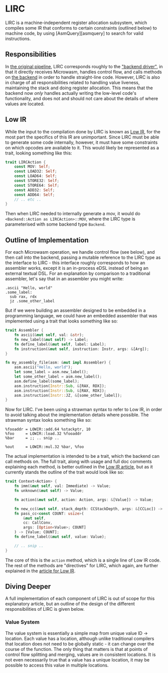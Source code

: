 # LIRC

LIRC is a machine-independent register allocation subsystem, which compiles some IR that conforms to
certain constraints (outlined below) to machine code, by using [AsmQuery][asmquery] to search for
valid instructions.

## Responsibilities

In [the original pipeline][design-overview], LIRC corresponds roughly to the ["backend
driver"][backend-driver], in that it directly receives Microwasm, handles control flow, and calls
methods on [the backend][low-ir] in order to handle straight-line code. However, LIRC is also in
charge of all responsibilities related to handling value liveness, maintaining the stack and doing
register allocation. This means that the backend now _only_ handles actually writing the low-level
code's functionality, and does not and should not care about the details of where values are
located.

## Low IR

While the input to the compilation done by LIRC is known as [Low IR][low-ir], for the most part the
specifics of this IR are unimportant. Since LIRC must be able to generate some code internally,
however, it must have some constraints on which opcodes are available to it. This would likely be
represented as a trait, looking something like this:

```rust
trait LIRCAction {
    const MOV: Self;
    const LOAD32: Self;
    const LOAD64: Self;
    const STORE32: Self;
    const STORE64: Self;
    const ADD32: Self;
    const ADD64: Self;
    // .. etc ..
}
```

Then when LIRC needed to internally generate a mov, it would do `<Backend::Action as
LIRCAction>::MOV`, where the LIRC type is parameterised with some backend type `Backend`.

## Outline of Implementation

For each Microwasm operation, we handle control flow (see below), and then call into the backend,
passing a mutable reference to the LIRC type as the interface to LIRC - this interface roughly
corresponds to how an assembler works, except it is an in-process eDSL instead of being an external
textual DSL. For an explanation by comparison to a traditional assembler, let's say that in an
assembler you might write:

```
.ascii "Hello, world"
.some_label:
  sub rax, rdx
  jz .some_other_label
```

But if we were building an assembler designed to be embedded in a programming language, we could
have an embedded assembler that was implemented using a trait that looks something like so:

```rust
trait Assembler {
    fn ascii(&mut self, val: &str);
    fn new_label(&mut self) -> Label;
    fn define_label(&mut self, label: Label);
    fn instruction(&mut self, instruction: Instr, args: &[Arg]);
}

fn my_assembly_file(asm: &mut impl Assembler) {
    asm.ascii("Hello, world");
    let some_label = asm.new_label();
    let some_other_label = asm.new_label();
    asm.define_label(some_label);
    asm.instruction(Instr::Sub, &[RAX, RDX]);
    asm.instruction(Instr::Sub, &[RAX, RDX]);
    asm.instruction(Instr::JZ, &[some_other_label]);
}
```

Now for LIRC. I've been using a strawman syntax to refer to Low IR, in order to avoid talking about
the implementation details where possible. The strawman syntax looks something like so:

```
%fooaddr = LOWIR::add.64 %stackptr, 10
%foo     = LOWIR::load.32 %fooaddr
%bar     = ;; .. snip ..

%out     = LOWIR::mul.32 %bar, %foo
```

The actual implementation is intended to be a trait, which the backend can call methods on. The full
trait, along with usage and full doc comments explaining each method, is better outlined in the [Low
IR article][low-ir], but as it currently stands the outline of the trait would look like so:

```rust
trait Context<Action> {
    fn imm(&mut self, val: Immediate) -> Value;
    fn unknown(&mut self) -> Value;

    fn action(&mut self, action: Action, args: &[Value]) -> Value;

    fn new_cc(&mut self, stack_depth: CCStackDepth, args: &[CCLoc]) -> CallConv;
    fn pass_cc<const COUNT: usize>(
        &mut self,
        cc: CallConv,
        args: [Option<Value>; COUNT]
    ) -> [Value; COUNT];
    fn define_label(&mut self, value: Value);

    // .. snip ..
}
```

The core of this is the `action` method, which is a single line of Low IR code. The rest of the
methods are "directives" for LIRC, which again, are further explained in the [article for Low
IR][low-ir].

## Diving Deeper

A full implementation of each component of LIRC is out of scope for this explanatory article, but an
outline of the design of the different responsibilities of LIRC is given below.

### Value System

The value system is essentially a simple map from unique value ID -> location. Each value has a
location, although unlike traditional compilers that location does not need to be globally static -
it can change over the course of the function. The only thing that matters is that at points of
control flow splitting and merging, values are in consistent locations. It is not even necessarily
true that a value has a unique location, it may be possible to access this value in multiple
locations.

[backend-driver]: ../design/backend-driver.md
[design-overview]: ../design/
[low-ir]: ./low-ir.md
